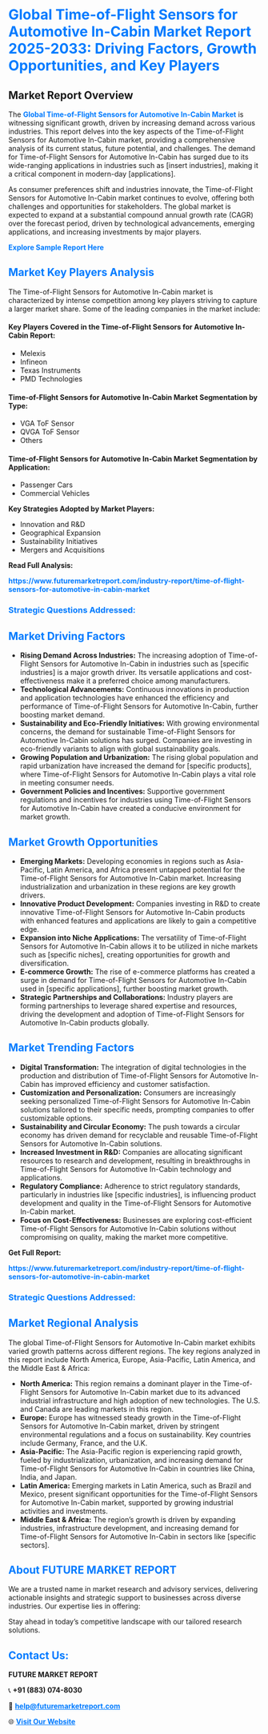 <h1 style="color: #007BFF;">Global Time-of-Flight Sensors for Automotive In-Cabin Market Report 2025-2033: Driving Factors, Growth Opportunities, and Key Players</h1>

<section id="overview">
<h2>Market Report Overview</h2>
<p>The <a href="https://www.futuremarketreport.com/industry-report/time-of-flight-sensors-for-automotive-in-cabin-market" style="color: #007BFF; text-decoration: none;"><strong>Global Time-of-Flight Sensors for Automotive In-Cabin Market</strong></a> is witnessing significant growth, driven by increasing demand across various industries. This report delves into the key aspects of the Time-of-Flight Sensors for Automotive In-Cabin market, providing a comprehensive analysis of its current status, future potential, and challenges. The demand for Time-of-Flight Sensors for Automotive In-Cabin has surged due to its wide-ranging applications in industries such as [insert industries], making it a critical component in modern-day [applications].</p>
<p>As consumer preferences shift and industries innovate, the Time-of-Flight Sensors for Automotive In-Cabin market continues to evolve, offering both challenges and opportunities for stakeholders. The global market is expected to expand at a substantial compound annual growth rate (CAGR) over the forecast period, driven by technological advancements, emerging applications, and increasing investments by major players.</p>
</section>

<section id="overview">
<p><a href="https://www.futuremarketreport.com/request-sample/reportId=81780" style="color: #007BFF; text-decoration: none;"><strong>Explore Sample Report Here</strong></a></p>
</section>

<section id="key-players">
<h2 style="color: #007BFF;">Market Key Players Analysis</h2>
<p>The Time-of-Flight Sensors for Automotive In-Cabin market is characterized by intense competition among key players striving to capture a larger market share. Some of the leading companies in the market include:</p>
<h4>Key Players Covered in the Time-of-Flight Sensors for Automotive In-Cabin Report:</h4>
<ul><li>Melexis</li><li>Infineon</li><li>Texas Instruments</li><li>PMD Technologies</li></ul>
<h4>Time-of-Flight Sensors for Automotive In-Cabin Market Segmentation by Type:</h4>
<ul><li>VGA ToF Sensor</li><li>QVGA ToF Sensor</li><li>Others</li></ul>

<h4>Time-of-Flight Sensors for Automotive In-Cabin Market Segmentation by Application:</h4>
<ul><li>Passenger Cars</li><li>Commercial Vehicles</li></ul>
<p><strong>Key Strategies Adopted by Market Players:</strong></p>
<ul>
<li>Innovation and R&D</li>
<li>Geographical Expansion</li>
<li>Sustainability Initiatives</li>
<li>Mergers and Acquisitions</li>
</ul>
</section>

<section>
<p><strong>Read Full Analysis: </strong></p><a href="https://www.futuremarketreport.com/industry-report/time-of-flight-sensors-for-automotive-in-cabin-market" style="color: #007BFF; text-decoration: none;"><strong>https://www.futuremarketreport.com/industry-report/time-of-flight-sensors-for-automotive-in-cabin-market</strong></a>
<h3 style="color: #007BFF;">Strategic Questions Addressed:</h3>
</section>

<section id="driving-factors">
<h2 style="color: #007BFF;">Market Driving Factors</h2>
<ul>
<li><strong>Rising Demand Across Industries:</strong> The increasing adoption of Time-of-Flight Sensors for Automotive In-Cabin in industries such as [specific industries] is a major growth driver. Its versatile applications and cost-effectiveness make it a preferred choice among manufacturers.</li>
<li><strong>Technological Advancements:</strong> Continuous innovations in production and application technologies have enhanced the efficiency and performance of Time-of-Flight Sensors for Automotive In-Cabin, further boosting market demand.</li>
<li><strong>Sustainability and Eco-Friendly Initiatives:</strong> With growing environmental concerns, the demand for sustainable Time-of-Flight Sensors for Automotive In-Cabin solutions has surged. Companies are investing in eco-friendly variants to align with global sustainability goals.</li>
<li><strong>Growing Population and Urbanization:</strong> The rising global population and rapid urbanization have increased the demand for [specific products], where Time-of-Flight Sensors for Automotive In-Cabin plays a vital role in meeting consumer needs.</li>
<li><strong>Government Policies and Incentives:</strong> Supportive government regulations and incentives for industries using Time-of-Flight Sensors for Automotive In-Cabin have created a conducive environment for market growth.</li>
</ul>
</section>

<section id="growth-opportunities">
<h2 style="color: #007BFF;">Market Growth Opportunities</h2>
<ul>
<li><strong>Emerging Markets:</strong> Developing economies in regions such as Asia-Pacific, Latin America, and Africa present untapped potential for the Time-of-Flight Sensors for Automotive In-Cabin market. Increasing industrialization and urbanization in these regions are key growth drivers.</li>
<li><strong>Innovative Product Development:</strong> Companies investing in R&D to create innovative Time-of-Flight Sensors for Automotive In-Cabin products with enhanced features and applications are likely to gain a competitive edge.</li>
<li><strong>Expansion into Niche Applications:</strong> The versatility of Time-of-Flight Sensors for Automotive In-Cabin allows it to be utilized in niche markets such as [specific niches], creating opportunities for growth and diversification.</li>
<li><strong>E-commerce Growth:</strong> The rise of e-commerce platforms has created a surge in demand for Time-of-Flight Sensors for Automotive In-Cabin used in [specific applications], further boosting market growth.</li>
<li><strong>Strategic Partnerships and Collaborations:</strong> Industry players are forming partnerships to leverage shared expertise and resources, driving the development and adoption of Time-of-Flight Sensors for Automotive In-Cabin products globally.</li>
</ul>
</section>

<section id="trending-factors">
<h2 style="color: #007BFF;">Market Trending Factors</h2>
<ul>
<li><strong>Digital Transformation:</strong> The integration of digital technologies in the production and distribution of Time-of-Flight Sensors for Automotive In-Cabin has improved efficiency and customer satisfaction.</li>
<li><strong>Customization and Personalization:</strong> Consumers are increasingly seeking personalized Time-of-Flight Sensors for Automotive In-Cabin solutions tailored to their specific needs, prompting companies to offer customizable options.</li>
<li><strong>Sustainability and Circular Economy:</strong> The push towards a circular economy has driven demand for recyclable and reusable Time-of-Flight Sensors for Automotive In-Cabin solutions.</li>
<li><strong>Increased Investment in R&D:</strong> Companies are allocating significant resources to research and development, resulting in breakthroughs in Time-of-Flight Sensors for Automotive In-Cabin technology and applications.</li>
<li><strong>Regulatory Compliance:</strong> Adherence to strict regulatory standards, particularly in industries like [specific industries], is influencing product development and quality in the Time-of-Flight Sensors for Automotive In-Cabin market.</li>
<li><strong>Focus on Cost-Effectiveness:</strong> Businesses are exploring cost-efficient Time-of-Flight Sensors for Automotive In-Cabin solutions without compromising on quality, making the market more competitive.</li>
</ul>
</section>

<section>
<p><strong>Get Full Report: </strong></p><a href="https://www.futuremarketreport.com/industry-report/time-of-flight-sensors-for-automotive-in-cabin-market" style="color: #007BFF; text-decoration: none;"><strong>https://www.futuremarketreport.com/industry-report/time-of-flight-sensors-for-automotive-in-cabin-market</strong></a>
<h3 style="color: #007BFF;">Strategic Questions Addressed:</h3>
</section>


<section id="regional-analysis">
<h2 style="color: #007BFF;">Market Regional Analysis</h2>
<p>The global Time-of-Flight Sensors for Automotive In-Cabin market exhibits varied growth patterns across different regions. The key regions analyzed in this report include North America, Europe, Asia-Pacific, Latin America, and the Middle East & Africa:</p>
<ul>
<li><strong>North America:</strong> This region remains a dominant player in the Time-of-Flight Sensors for Automotive In-Cabin market due to its advanced industrial infrastructure and high adoption of new technologies. The U.S. and Canada are leading markets in this region.</li>
<li><strong>Europe:</strong> Europe has witnessed steady growth in the Time-of-Flight Sensors for Automotive In-Cabin market, driven by stringent environmental regulations and a focus on sustainability. Key countries include Germany, France, and the U.K.</li>
<li><strong>Asia-Pacific:</strong> The Asia-Pacific region is experiencing rapid growth, fueled by industrialization, urbanization, and increasing demand for Time-of-Flight Sensors for Automotive In-Cabin in countries like China, India, and Japan.</li>
<li><strong>Latin America:</strong> Emerging markets in Latin America, such as Brazil and Mexico, present significant opportunities for the Time-of-Flight Sensors for Automotive In-Cabin market, supported by growing industrial activities and investments.</li>
<li><strong>Middle East & Africa:</strong> The region’s growth is driven by expanding industries, infrastructure development, and increasing demand for Time-of-Flight Sensors for Automotive In-Cabin in sectors like [specific sectors].</li>
</ul>
</section>

<footer>
<h2 style="color: #007BFF;">About FUTURE MARKET REPORT</h2>
<p>We are a trusted name in market research and advisory services, delivering actionable insights and strategic support to businesses across diverse industries. Our expertise lies in offering:</p>

<p>Stay ahead in today’s competitive landscape with our tailored research solutions.</p>

<h2 style="color: #007BFF;">Contact Us:</h2>
<p><strong>FUTURE MARKET REPORT</strong></p>
<p>📞 <strong>+91 (883) 074-8030</strong></p>
<p>📧 <strong><a href="mailto:help@futuremarketreport.com" style="color: #007BFF;">help@futuremarketreport.com</a></strong></p>
<p>🌐 <strong><a href="https://www.futuremarketreport.com/" style="color: #007BFF;">Visit Our Website</a></strong></p>
</footer>